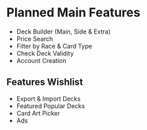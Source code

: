 # Planned Main Features

- Deck Builder (Main, Side & Extra)
- Price Search
- Filter by Race & Card Type
- Check Deck Validity
- Account Creation

## Features Wishlist

- Export & Import Decks
- Featured Popular Decks
- Card Art Picker
- Ads
